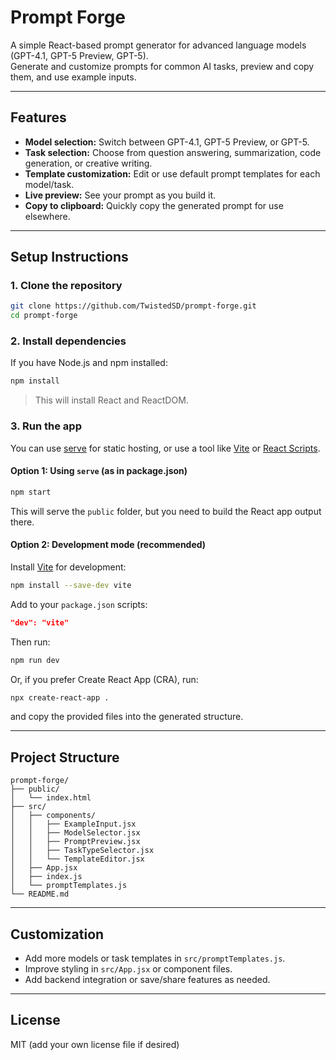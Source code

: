 # Prompt Forge

A simple React-based prompt generator for advanced language models (GPT-4.1, GPT-5 Preview, GPT-5).  
Generate and customize prompts for common AI tasks, preview and copy them, and use example inputs.

---

## Features

- **Model selection:** Switch between GPT-4.1, GPT-5 Preview, or GPT-5.
- **Task selection:** Choose from question answering, summarization, code generation, or creative writing.
- **Template customization:** Edit or use default prompt templates for each model/task.
- **Live preview:** See your prompt as you build it.
- **Copy to clipboard:** Quickly copy the generated prompt for use elsewhere.

---

## Setup Instructions

### 1. Clone the repository

```bash
git clone https://github.com/TwistedSD/prompt-forge.git
cd prompt-forge
```

### 2. Install dependencies

If you have Node.js and npm installed:

```bash
npm install
```

> This will install React and ReactDOM.

### 3. Run the app

You can use [serve](https://www.npmjs.com/package/serve) for static hosting, or use a tool like [Vite](https://vitejs.dev/) or [React Scripts](https://create-react-app.dev/docs/getting-started/).

#### Option 1: Using `serve` (as in package.json)

```bash
npm start
```
This will serve the `public` folder, but you need to build the React app output there.

#### Option 2: Development mode (recommended)

Install [Vite](https://vitejs.dev/) for development:

```bash
npm install --save-dev vite
```
Add to your `package.json` scripts:
```json
"dev": "vite"
```

Then run:
```bash
npm run dev
```

Or, if you prefer Create React App (CRA), run:

```bash
npx create-react-app .
```
and copy the provided files into the generated structure.

---

## Project Structure

```
prompt-forge/
├── public/
│   └── index.html
├── src/
│   ├── components/
│   │   ├── ExampleInput.jsx
│   │   ├── ModelSelector.jsx
│   │   ├── PromptPreview.jsx
│   │   ├── TaskTypeSelector.jsx
│   │   └── TemplateEditor.jsx
│   ├── App.jsx
│   ├── index.js
│   └── promptTemplates.js
└── README.md
```

---

## Customization

- Add more models or task templates in `src/promptTemplates.js`.
- Improve styling in `src/App.jsx` or component files.
- Add backend integration or save/share features as needed.

---

## License

MIT (add your own license file if desired)